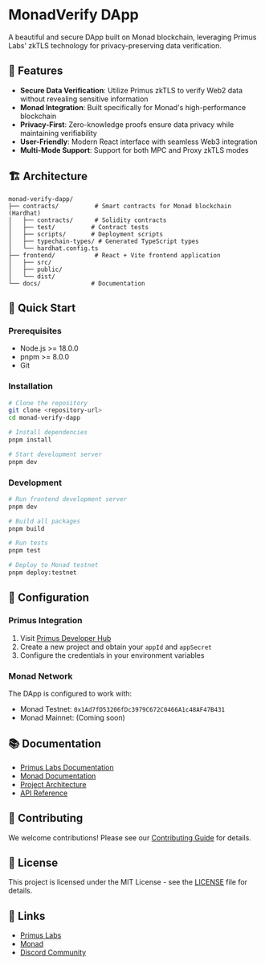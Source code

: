 # MonadVerify DApp

A beautiful and secure DApp built on Monad blockchain, leveraging Primus Labs' zkTLS technology for privacy-preserving data verification.

## 🌟 Features

- **Secure Data Verification**: Utilize Primus zkTLS to verify Web2 data without revealing sensitive information
- **Monad Integration**: Built specifically for Monad's high-performance blockchain
- **Privacy-First**: Zero-knowledge proofs ensure data privacy while maintaining verifiability
- **User-Friendly**: Modern React interface with seamless Web3 integration
- **Multi-Mode Support**: Support for both MPC and Proxy zkTLS modes

## 🏗️ Architecture

```
monad-verify-dapp/
├── contracts/          # Smart contracts for Monad blockchain (Hardhat)
│   ├── contracts/      # Solidity contracts
│   ├── test/          # Contract tests
│   ├── scripts/       # Deployment scripts
│   ├── typechain-types/ # Generated TypeScript types
│   └── hardhat.config.ts
├── frontend/           # React + Vite frontend application
│   ├── src/
│   ├── public/
│   └── dist/
└── docs/              # Documentation
```

## 🚀 Quick Start

### Prerequisites

- Node.js >= 18.0.0
- pnpm >= 8.0.0
- Git

### Installation

```bash
# Clone the repository
git clone <repository-url>
cd monad-verify-dapp

# Install dependencies
pnpm install

# Start development server
pnpm dev
```

### Development

```bash
# Run frontend development server
pnpm dev

# Build all packages
pnpm build

# Run tests
pnpm test

# Deploy to Monad testnet
pnpm deploy:testnet
```

## 🔧 Configuration

### Primus Integration

1. Visit [Primus Developer Hub](https://dev.primuslabs.xyz)
2. Create a new project and obtain your `appId` and `appSecret`
3. Configure the credentials in your environment variables

### Monad Network

The DApp is configured to work with:
- Monad Testnet: `0x1Ad7fD53206fDc3979C672C0466A1c48AF47B431`
- Monad Mainnet: (Coming soon)

## 📚 Documentation

- [Primus Labs Documentation](https://docs.primuslabs.xyz/)
- [Monad Documentation](https://docs.monad.xyz/)
- [Project Architecture](./docs/architecture.md)
- [API Reference](./docs/api.md)

## 🤝 Contributing

We welcome contributions! Please see our [Contributing Guide](./CONTRIBUTING.md) for details.

## 📄 License

This project is licensed under the MIT License - see the [LICENSE](./LICENSE) file for details.

## 🔗 Links

- [Primus Labs](https://primuslabs.xyz/)
- [Monad](https://monad.xyz/)
- [Discord Community](https://discord.gg/AYGSqCkZTz)
